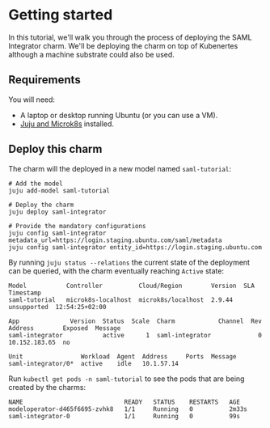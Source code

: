 # Getting started

In this tutorial, we'll walk you through the process of deploying the SAML Integrator charm. We'll be deploying the charm on top of Kubenertes although a machine substrate could also be used.

## Requirements

You will need:

* A laptop or desktop running Ubuntu (or you can use a VM).
* [Juju and Microk8s](https://juju.is/docs/olm/microk8s) installed.

## Deploy this charm

The charm will the deployed in a new model named `saml-tutorial`:

```
# Add the model
juju add-model saml-tutorial

# Deploy the charm
juju deploy saml-integrator

# Provide the mandatory configurations
juju config saml-integrator metadata_url=https://login.staging.ubuntu.com/saml/metadata
juju config saml-integrator entity_id=https://login.staging.ubuntu.com

```

By running `juju status --relations` the current state of the deployment can be queried, with the charm eventually reaching `Active` state:
```
Model           Controller          Cloud/Region        Version  SLA          Timestamp
saml-tutorial   microk8s-localhost  microk8s/localhost  2.9.44   unsupported  12:54:25+02:00

App              Version  Status  Scale  Charm            Channel  Rev  Address        Exposed  Message
saml-integrator           active      1  saml-integrator             0  10.152.183.65  no       

Unit                Workload  Agent  Address     Ports  Message
saml-integrator/0*  active    idle   10.1.57.14    

```

Run `kubectl get pods -n saml-tutorial` to see the pods that are being created by the charms:
```
NAME                            READY   STATUS    RESTARTS   AGE
modeloperator-d465f6695-zvhk8   1/1     Running   0          2m33s
saml-integrator-0               1/1     Running   0          99s

```
